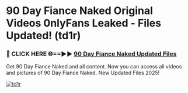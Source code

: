 # 90 Day Fiance Naked Original Videos 0nlyFans Leaked - Files Updated! (td1r)

<h3>🔴 CLICK HERE 🌐==►► <a href="https://tinyurl.com/up5wt9bj" rel="nofollow">90 Day Fiance Naked Updated Files</a></h3>

Get 90 Day Fiance Naked and all content. Now you can access all videos and pictures of 90 Day Fiance Naked. New Updated Files 2025!

[![td1r](https://i.imgur.com/ABiUzMV.gif)](https://tinyurl.com/up5wt9bj)
